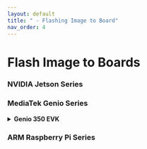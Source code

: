 ```yaml
---
layout: default
title: " - Flashing Image to Board"
nav_order: 4
---
```


# Flash Image to Boards

### **NVIDIA Jetson Series**
### **MediaTek Genio Series**

  <details>
  <summary><strong>Genio 350 EVK</strong></summary>
  1. A
    <pre><code>
        <span>print('hello world')</span>
        <span>print('hello world')</span>
        <span>print('hello world')</span>
    </code></pre>
  2. B<br>
  3. C<br>
  </details>

### **ARM Raspberry Pi Series**
